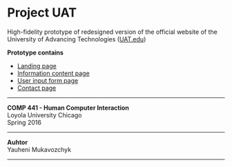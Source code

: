# Project UAT

High-fidelity prototype of redesigned version of the official website of the University of Advancing Technologies ([UAT.edu](http://uat.edu/))

**Prototype contains**

 - [Landing page](http://ymukavozchyk.github.io/comp441proto/)
 - [Information content page](http://ymukavozchyk.github.io/comp441proto/information.html)
 - [User input form page](http://ymukavozchyk.github.io/comp441proto/request-information.html)
 - [Contact page](http://ymukavozchyk.github.io/comp441proto/contact.html)

----------
**COMP 441 - Human Computer Interaction**  
Loyola University Chicago  
Spring 2016

----------
**Auhtor**  
Yauheni Mukavozchyk

----------